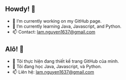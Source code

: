 ## Howdy! 👋
- 🔭 I’m currently working on my GitHub page.
- 🌱 I’m currently learning Java, Javascript, and Python.
- 📫 Contact: lam.nguyen1637@gmail.com

## Alô! 👋
- 🔭 Tôi thực hiện đang thiết kế trang GitHub của mình.
- 🌱 Tôi đang học Java, Javascript, và Python.
- 📫 Liên hệ: lam.nguyen1637@gmail.com

<!--
**NguyenHLam/NguyenHLam** is a ✨ _special_ ✨ repository because its `README.md` (this file) appears on your GitHub profile.

Here are some ideas to get you started:

- 🔭 I’m currently working on my GitHub page.
- 🌱 I’m currently learning Java, Javascript, and Python.
- 👯 I’m looking to collaborate on ...
- 🤔 I’m looking for help with ...
- 💬 Ask me about ...
- 📫 How to reach me: lam.nguyen1637@gmail.com
- 😄 Pronouns: ...
- ⚡ Fun fact: ...
-->
